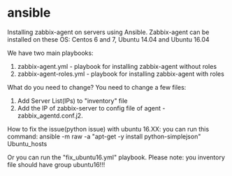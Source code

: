 # ansible

Installing zabbix-agent on servers using Ansible.
Zabbix-agent can be installed on these OS: Centos 6 and 7, Ubuntu 14.04 and Ubuntu 16.04


We have two main playbooks:

   1) zabbix-agent.yml - playbook for installing zabbix-agent without roles
   2) zabbix-agent-roles.yml - playbook for installing zabbix-agent with roles


What do you need to change? You need to change a few files:
   1) Add Server List(IPs) to "inventory" file
   2) Add the IP of zabbix-server to config file of agent - zabbix_agentd.conf.j2.



How to fix the issue(python issue) with ubuntu 16.XX:
   you can run this command:
          ansible -m raw -a "apt-get -y install python-simplejson" Ubuntu_hosts

Or you can run the "fix_ubuntu16.yml" playbook. Please note: you inventory file should have group ubuntu16!!!
